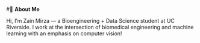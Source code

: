 #👋 **About Me**

Hi, I’m Zain Mirza — a Bioengineering + Data Science student at UC Riverside. I work at the intersection of biomedical engineering and machine learning with an emphasis on computer vision!
